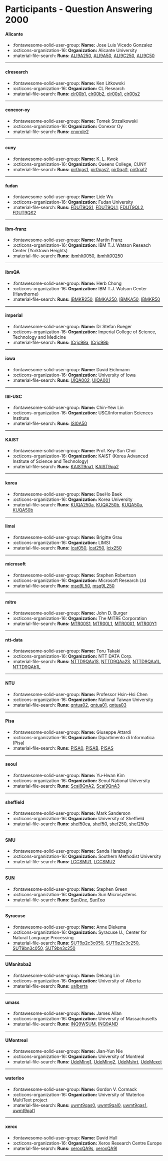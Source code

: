 # Participants - Question Answering 2000 

#### Alicante
 - :fontawesome-solid-user-group: **Name:** Jose Luis Vicedo Gonzalez
 - :octicons-organization-16: **Organization:** Alicante University
 - :material-file-search: **Runs:** [ALI9A250](./runs.md#ali9a250), [ALI9A50](./runs.md#ali9a50), [ALI9C250](./runs.md#ali9c250), [ALI9C50](./runs.md#ali9c50) 

---
#### clresearch
 - :fontawesome-solid-user-group: **Name:** Ken Litkowski
 - :octicons-organization-16: **Organization:** CL Research
 - :material-file-search: **Runs:** [clr00b1](./runs.md#clr00b1), [clr00b2](./runs.md#clr00b2), [clr00s1](./runs.md#clr00s1), [clr00s2](./runs.md#clr00s2) 

---
#### conexor-oy
 - :fontawesome-solid-user-group: **Name:** Tomek Strzalkowski
 - :octicons-organization-16: **Organization:** Conexor Oy
 - :material-file-search: **Runs:** [cnxrole2](./runs.md#cnxrole2) 

---
#### cuny
 - :fontawesome-solid-user-group: **Name:** K. L. Kwok
 - :octicons-organization-16: **Organization:** Queens College, CUNY
 - :material-file-search: **Runs:** [pir0qas1](./runs.md#pir0qas1), [pir0qas2](./runs.md#pir0qas2), [pir0qal1](./runs.md#pir0qal1), [pir0qal2](./runs.md#pir0qal2) 

---
#### fudan
 - :fontawesome-solid-user-group: **Name:** Lide Wu
 - :octicons-organization-16: **Organization:** Fudan University
 - :material-file-search: **Runs:** [FDUT9QS1](./runs.md#fdut9qs1), [FDUT9QL1](./runs.md#fdut9ql1), [FDUT9QL2](./runs.md#fdut9ql2), [FDUT9QS2](./runs.md#fdut9qs2) 

---
#### ibm-franz
 - :fontawesome-solid-user-group: **Name:** Martin Franz
 - :octicons-organization-16: **Organization:** IBM T.J. Watson Reseach Center (Yorktown Heights)
 - :material-file-search: **Runs:** [ibmhlt0050](./runs.md#ibmhlt0050), [ibmhlt00250](./runs.md#ibmhlt00250) 

---
#### ibmQA
 - :fontawesome-solid-user-group: **Name:** Herb Chong
 - :octicons-organization-16: **Organization:** IBM T.J. Watson Center (Hawthorne)
 - :material-file-search: **Runs:** [IBMKR250](./runs.md#ibmkr250), [IBMKA250](./runs.md#ibmka250), [IBMKA50](./runs.md#ibmka50), [IBMKR50](./runs.md#ibmkr50) 

---
#### imperial
 - :fontawesome-solid-user-group: **Name:** Dr Stefan Rueger
 - :octicons-organization-16: **Organization:** Imperial College of Science, Technology and Medicine
 - :material-file-search: **Runs:** [ICrjc99a](./runs.md#icrjc99a), [ICrjc99b](./runs.md#icrjc99b) 

---
#### iowa
 - :fontawesome-solid-user-group: **Name:** David Eichmann
 - :octicons-organization-16: **Organization:** University of Iowa
 - :material-file-search: **Runs:** [UIQA002](./runs.md#uiqa002), [UIQA001](./runs.md#uiqa001) 

---
#### ISI-USC
 - :fontawesome-solid-user-group: **Name:** Chin-Yew Lin
 - :octicons-organization-16: **Organization:** USC/Information Sciences Institute
 - :material-file-search: **Runs:** [ISI0A50](./runs.md#isi0a50) 

---
#### KAIST
 - :fontawesome-solid-user-group: **Name:** Prof. Key-Sun Choi
 - :octicons-organization-16: **Organization:** KAIST (Korea Advanced Institute of Science and Technology)
 - :material-file-search: **Runs:** [KAIST9qa1](./runs.md#kaist9qa1), [KAIST9qa2](./runs.md#kaist9qa2) 

---
#### korea
 - :fontawesome-solid-user-group: **Name:** DaeHo Baek
 - :octicons-organization-16: **Organization:** Korea University
 - :material-file-search: **Runs:** [KUQA250a](./runs.md#kuqa250a), [KUQA250b](./runs.md#kuqa250b), [KUQA50a](./runs.md#kuqa50a), [KUQA50b](./runs.md#kuqa50b) 

---
#### limsi
 - :fontawesome-solid-user-group: **Name:** Brigitte Grau
 - :octicons-organization-16: **Organization:** LIMSI
 - :material-file-search: **Runs:** [lcat050](./runs.md#lcat050), [lcat250](./runs.md#lcat250), [lcix250](./runs.md#lcix250) 

---
#### microsoft
 - :fontawesome-solid-user-group: **Name:** Stephen Robertson
 - :octicons-organization-16: **Organization:** Microsoft Research Ltd
 - :material-file-search: **Runs:** [msq9L50](./runs.md#msq9l50), [msq9L250](./runs.md#msq9l250) 

---
#### mitre
 - :fontawesome-solid-user-group: **Name:** John D. Burger
 - :octicons-organization-16: **Organization:** The MITRE Corporation
 - :material-file-search: **Runs:** [MTR00S1](./runs.md#mtr00s1), [MTR00L1](./runs.md#mtr00l1), [MTR00X1](./runs.md#mtr00x1), [MTR00Y1](./runs.md#mtr00y1) 

---
#### ntt-data
 - :fontawesome-solid-user-group: **Name:** Toru Takaki
 - :octicons-organization-16: **Organization:** NTT DATA Corp.
 - :material-file-search: **Runs:** [NTTD9QAa1S](./runs.md#nttd9qaa1s), [NTTD9QAa2S](./runs.md#nttd9qaa2s), [NTTD9QAa1L](./runs.md#nttd9qaa1l), [NTTD9QAb1L](./runs.md#nttd9qab1l) 

---
#### NTU
 - :fontawesome-solid-user-group: **Name:** Professor Hsin-Hsi Chen
 - :octicons-organization-16: **Organization:** National Taiwan University
 - :material-file-search: **Runs:** [qntua02](./runs.md#qntua02), [qntua01](./runs.md#qntua01), [qntua03](./runs.md#qntua03) 

---
#### Pisa
 - :fontawesome-solid-user-group: **Name:** Giuseppe Attardi
 - :octicons-organization-16: **Organization:** Dipartimento di Informatica (Pisa)
 - :material-file-search: **Runs:** [PISA0](./runs.md#pisa0), [PISAB](./runs.md#pisab), [PISAS](./runs.md#pisas) 

---
#### seoul
 - :fontawesome-solid-user-group: **Name:** Yu-Hwan Kim
 - :octicons-organization-16: **Organization:** Seoul National University
 - :material-file-search: **Runs:** [Scai9QnA2](./runs.md#scai9qna2), [Scai9QnA3](./runs.md#scai9qna3) 

---
#### sheffield
 - :fontawesome-solid-user-group: **Name:** Mark Sanderson
 - :octicons-organization-16: **Organization:** University of Sheffield
 - :material-file-search: **Runs:** [shef50ea](./runs.md#shef50ea), [shef50](./runs.md#shef50), [shef250](./runs.md#shef250), [shef250p](./runs.md#shef250p) 

---
#### SMU
 - :fontawesome-solid-user-group: **Name:** Sanda Harabagiu
 - :octicons-organization-16: **Organization:** Southern Methodist University
 - :material-file-search: **Runs:** [LCCSMU1](./runs.md#lccsmu1), [LCCSMU2](./runs.md#lccsmu2) 

---
#### SUN
 - :fontawesome-solid-user-group: **Name:** Stephen Green
 - :octicons-organization-16: **Organization:** Sun Microsystems
 - :material-file-search: **Runs:** [SunOne](./runs.md#sunone), [SunToo](./runs.md#suntoo) 

---
#### Syracuse
 - :fontawesome-solid-user-group: **Name:** Anne Diekema
 - :octicons-organization-16: **Organization:** Syracuse U., Center for Natural Language Processing
 - :material-file-search: **Runs:** [SUT9p2c3c050](./runs.md#sut9p2c3c050), [SUT9p2c3c250](./runs.md#sut9p2c3c250), [SUT9bn3c050](./runs.md#sut9bn3c050), [SUT9bn3c250](./runs.md#sut9bn3c250) 

---
#### UManitoba2
 - :fontawesome-solid-user-group: **Name:** Dekang Lin
 - :octicons-organization-16: **Organization:** University of Alberta
 - :material-file-search: **Runs:** [ualberta](./runs.md#ualberta) 

---
#### umass
 - :fontawesome-solid-user-group: **Name:** James Allan
 - :octicons-organization-16: **Organization:** University of Massachusetts
 - :material-file-search: **Runs:** [INQ9WSUM](./runs.md#inq9wsum), [INQ9AND](./runs.md#inq9and) 

---
#### UMontreal
 - :fontawesome-solid-user-group: **Name:** Jian-Yun Nie
 - :octicons-organization-16: **Organization:** University of Montreal
 - :material-file-search: **Runs:** [UdeMlng1](./runs.md#udemlng1), [UdeMlng2](./runs.md#udemlng2), [UdeMshrt](./runs.md#udemshrt), [UdeMexct](./runs.md#udemexct) 

---
#### waterloo
 - :fontawesome-solid-user-group: **Name:** Gordon V. Cormack
 - :octicons-organization-16: **Organization:** University of Waterloo MultiText project
 - :material-file-search: **Runs:** [uwmt9qas0](./runs.md#uwmt9qas0), [uwmt9qal0](./runs.md#uwmt9qal0), [uwmt9qas1](./runs.md#uwmt9qas1), [uwmt9qal1](./runs.md#uwmt9qal1) 

---
#### xerox
 - :fontawesome-solid-user-group: **Name:** David Hull
 - :octicons-organization-16: **Organization:** Xerox Research Centre Europe
 - :material-file-search: **Runs:** [xeroxQA9s](./runs.md#xeroxqa9s), [xeroxQA9l](./runs.md#xeroxqa9l) 

---
